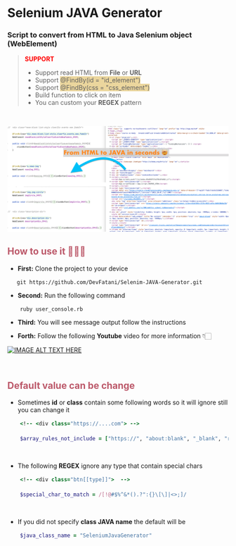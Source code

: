 # Selenium JAVA Generator

### Script to convert from <b>HTML</b> to Java Selenium object (<span><b>WebElement</b></span>)


> <b style="color:red;">SUPPORT </b>
   > * Support read HTML from <b>File</b> or <b>URL</b>
   > * Support <span style="background-color: #ebd69d;">@FindBy(id = "id_element")</span>
   > * Support <span style="background-color: #ebd69d;">@FindBy(css = "css_element")</span>
   > * Build function to click on item
   > * You can custom your <b>REGEX</b> pattern

<br>

![alt-text-1](img.png "demo")


## <span style="color: #bc596a;">How to use it 👨🏻‍💻</span>
* <b>First:</b> Clone the project to your device

```shell
   git https://github.com/DevFatani/Selenim-JAVA-Generator.git
```

* <b>Second:</b> Run the following command

```shell
    ruby user_console.rb
```
* <b>Third:</b> You will see message output follow the instructions

* <b>Forth:</b> Follow the following <b>Youtube</b> video for more information 👇🏻

[![IMAGE ALT TEXT HERE](https://img.youtube.com/vi/dPiLuKoPOyI/0.jpg)](https://www.youtube.com/watch?v=dPiLuKoPOyI)


</br>

## <span style="color: #bc596a;">Default value can be change</span>

* Sometimes <b>id</b> or <b>class</b> contain some following words so it will ignore still you can change it
<!-- </br> -->

```ruby
    <!-- <div class="https://....com"> -->

    $array_rules_not_include = ["https://", "about:blank", "_blank", "rel=", "target="]
```
</br>

* The following <b>REGEX</b> ignore any type that contain special chars


```ruby
    <!-- <div class="btn[[type]]">  -->
    
    $special_char_to_match = /[!@#$%^&*().?":{}\[\]|<>;]/
```
</br>

* If you did not specify <b>class JAVA name</b> the default will be


```ruby
    $java_class_name = "SeleniumJavaGenerator"
```

